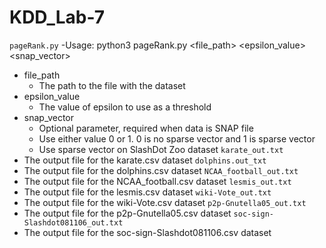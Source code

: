 # KDD_Lab-7
`pageRank.py`
-Usage: python3 pageRank.py <file_path> <epsilon_value> <snap_vector>
 * file_path
     * The path to the file with the dataset
 * epsilon_value 
     * The value of epsilon to use as a threshold
 * snap_vector
     * Optional parameter, required when data is SNAP file
     * Use either value 0 or 1. 0 is no sparse vector and 1 is sparse vector	
	* Use sparse vector on SlashDot Zoo dataset
`karate_out.txt`
* The output file for the karate.csv dataset
`dolphins.out_txt`
* The output file for the dolphins.csv dataset
`NCAA_football_out.txt`
* The output file for the NCAA_football.csv dataset
`lesmis_out.txt`
* The output file for the lesmis.csv dataset
`wiki-Vote_out.txt`
* The output file for the wiki-Vote.csv dataset
`p2p-Gnutella05_out.txt`
* The output file for the p2p-Gnutella05.csv dataset
`soc-sign-Slashdot081106_out.txt`
* The output file for the soc-sign-Slashdot081106.csv dataset
